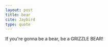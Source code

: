```yaml
---
layout: post
title: bear
cite: Jaybird
type: quote
---
```


If you're gonna be a bear, be a GRIZZLE BEAR!

